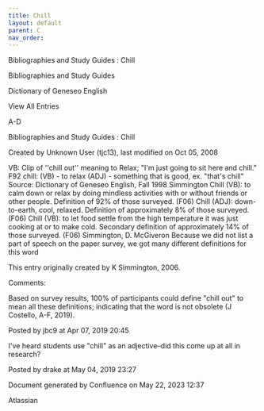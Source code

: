 ```yaml
---
title: Chill
layout: default
parent: C
nav_order:
---
```


Bibliographies and Study Guides : Chill

Bibliographies and Study Guides

Dictionary of Geneseo English

View All Entries

A-D

Bibliographies and Study Guides : Chill

Created by  Unknown User (tjc13), last modified on Oct 05, 2008

VB: Clip of ''chill out'' meaning to Relax; &quot;I'm just going to sit here and chill.&quot; F92 chill: (VB) - to relax (ADJ) - something that is good, ex. &quot;that's chill&quot; Source: Dictionary of Geneseo English, Fall 1998 Simmington Chill (VB): to calm down or relax by doing mindless activities with or without friends or other people. Definition of 92% of those surveyed. (F06) Chill (ADJ): down-to-earth, cool, relaxed. Definition of approximately 8% of those surveyed. (F06) Chill (VB): to let food settle from the high temperature it was just cooking at or to make cold. Secondary definition of approximately 14% of those surveyed. (F06) Simmington, D. McGiveron Because we did not list a part of speech on the paper survey, we got many different definitions for this word

This entry originally created by K Simmington, 2006.

Comments:

Based on survey results, 100% of participants could define &quot;chill out&quot; to mean all these definitions; indicating that the word is not obsolete (J Costello, A-F, 2019).

Posted by jbc9 at Apr 07, 2019 20:45

I've heard students use &quot;chill&quot; as an adjective–did this come up at all in research?

Posted by drake at May 04, 2019 23:27

Document generated by Confluence on May 22, 2023 12:37

Atlassian

